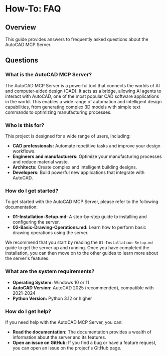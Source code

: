 # How-To: FAQ

## Overview

This guide provides answers to frequently asked questions about the AutoCAD MCP Server.

## Questions

### What is the AutoCAD MCP Server?

The AutoCAD MCP Server is a powerful tool that connects the worlds of AI and computer-aided design (CAD). It acts as a bridge, allowing AI agents to interact with AutoCAD, one of the most popular CAD software applications in the world. This enables a wide range of automation and intelligent design capabilities, from generating complex 3D models with simple text commands to optimizing manufacturing processes.

### Who is this for?

This project is designed for a wide range of users, including:

*   **CAD professionals:** Automate repetitive tasks and improve your design workflows.
*   **Engineers and manufacturers:** Optimize your manufacturing processes and reduce material waste.
*   **Architects:** Create complex and intelligent building designs.
*   **Developers:** Build powerful new applications that integrate with AutoCAD.

### How do I get started?

To get started with the AutoCAD MCP Server, please refer to the following documentation:

*   **01-Installation-Setup.md:** A step-by-step guide to installing and configuring the server.
*   **02-Basic-Drawing-Operations.md:** Learn how to perform basic drawing operations using the server.

We recommend that you start by reading the `01-Installation-Setup.md` guide to get the server up and running. Once you have completed the installation, you can then move on to the other guides to learn more about the server's features.

### What are the system requirements?

*   **Operating System:** Windows 10 or 11
*   **AutoCAD Version:** AutoCAD 2025 (recommended), compatible with 2021-2024
*   **Python Version:** Python 3.12 or higher

### How do I get help?

If you need help with the AutoCAD MCP Server, you can:

*   **Read the documentation:** The documentation provides a wealth of information about the server and its features.
*   **Open an issue on GitHub:** If you find a bug or have a feature request, you can open an issue on the project's GitHub page.
